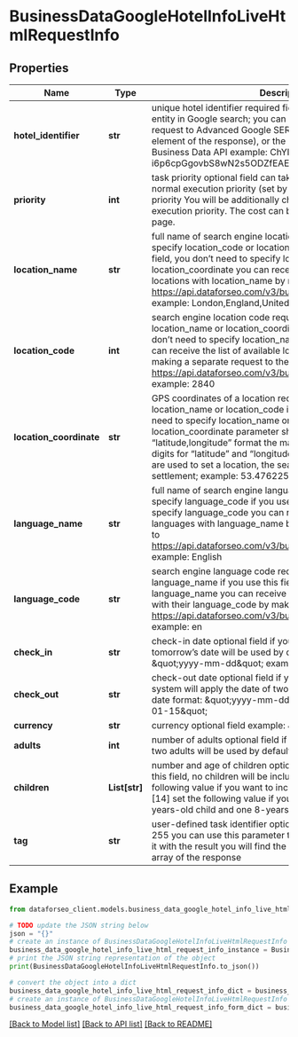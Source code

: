 # BusinessDataGoogleHotelInfoLiveHtmlRequestInfo


## Properties

Name | Type | Description | Notes
------------ | ------------- | ------------- | -------------
**hotel_identifier** | **str** | unique hotel identifier required field unique identifier of a hotel entity in Google search; you can obtain the value by making a request to Advanced Google SERP API (enclosed in the hotels element of the response), or the Hotel Searches endpoint of Business Data API example: ChYIq6SB--i6p6cpGgovbS8wN2s5ODZfEAE | [optional] 
**priority** | **int** | task priority optional field can take the following values: 1 – normal execution priority (set by default) 2 – high execution priority You will be additionally charged for the tasks with high execution priority. The cost can be calculated on the Pricing page. | [optional] 
**location_name** | **str** | full name of search engine location required field if you don’t specify location_code or location_coordinate if you use this field, you don’t need to specify location_code or location_coordinate you can receive the list of available locations with location_name by making a separate request to https://api.dataforseo.com/v3/business_data/google/locations example: London,England,United Kingdom | [optional] 
**location_code** | **int** | search engine location code required field if you don’t specify location_name or location_coordinate if you use this field, you don’t need to specify location_name or location_coordinate you can receive the list of available locations with location_code by making a separate request to the https://api.dataforseo.com/v3/business_data/google/locations example: 2840 | [optional] 
**location_coordinate** | **str** | GPS coordinates of a location required field if you don’t specify location_name or location_code if you use this field, you don’t need to specify location_name or location_code location_coordinate parameter should be specified in the “latitude,longitude” format the maximum number of decimal digits for “latitude” and “longitude”: 7 Note: if the coordinates are used to set a location, the search will occur in the nearest settlement; example: 53.476225,-2.243572 | [optional] 
**language_name** | **str** | full name of search engine language required field if you don’t specify language_code if you use this field, you don’t need to specify language_code you can receive the list of available languages with language_name by making a separate request to https://api.dataforseo.com/v3/business_data/google/languages example: English | [optional] 
**language_code** | **str** | search engine language code required field if you don’t specify language_name if you use this field, you don’t need to specify language_name you can receive the list of available languages with their language_code by making a separate request to https://api.dataforseo.com/v3/business_data/google/languages example: en | [optional] 
**check_in** | **str** | check-in date optional field if you don’t specify this field, tomorrow’s date will be used by default; date format: \&quot;yyyy-mm-dd\&quot; example: \&quot;2019-01-15\&quot; | [optional] 
**check_out** | **str** | check-out date optional field if you don’t specify this field, our system will apply the date of two days from now by default; date format: \&quot;yyyy-mm-dd\&quot; example: \&quot;2019-01-15\&quot; | [optional] 
**currency** | **str** | currency optional field example: \&quot;USD\&quot; | [optional] 
**adults** | **int** | number of adults optional field if you don’t specify this field, two adults will be used by default example: 1 | [optional] 
**children** | **List[str]** | number and age of children optional field if you don’t specify this field, no children will be included in the search; set the following value if you want to include one 14-years-old child: [14] set the following value if you want to include one 13-years-old child and one 8-years-old child: [13,8] | [optional] 
**tag** | **str** | user-defined task identifier optional field the character limit is 255 you can use this parameter to identify the task and match it with the result you will find the specified tag value in the data array of the response | [optional] 

## Example

```python
from dataforseo_client.models.business_data_google_hotel_info_live_html_request_info import BusinessDataGoogleHotelInfoLiveHtmlRequestInfo

# TODO update the JSON string below
json = "{}"
# create an instance of BusinessDataGoogleHotelInfoLiveHtmlRequestInfo from a JSON string
business_data_google_hotel_info_live_html_request_info_instance = BusinessDataGoogleHotelInfoLiveHtmlRequestInfo.from_json(json)
# print the JSON string representation of the object
print(BusinessDataGoogleHotelInfoLiveHtmlRequestInfo.to_json())

# convert the object into a dict
business_data_google_hotel_info_live_html_request_info_dict = business_data_google_hotel_info_live_html_request_info_instance.to_dict()
# create an instance of BusinessDataGoogleHotelInfoLiveHtmlRequestInfo from a dict
business_data_google_hotel_info_live_html_request_info_form_dict = business_data_google_hotel_info_live_html_request_info.from_dict(business_data_google_hotel_info_live_html_request_info_dict)
```
[[Back to Model list]](../README.md#documentation-for-models) [[Back to API list]](../README.md#documentation-for-api-endpoints) [[Back to README]](../README.md)


